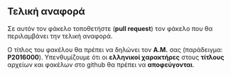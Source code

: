 ## Τελική αναφορά

Σε αυτόν τον φάκελο τοποθετήστε (**pull request**) τoν φάκελο που θα περιλαμβάνει την τελική αναφορά.

Ο τίτλος του φακέλου θα πρέπει να δηλώνει τον **Α.Μ.** σας (παράδειγμα: **P2016000**).
Υπενθυμίζουμε ότι οι **ελληνικοί χαρακτήρες** στους **τίτλους** αρχείων και φακέλων στο github θα πρέπει να **αποφεύγονται**.
